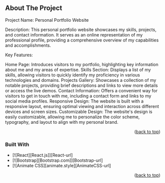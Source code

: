 <!-- ABOUT THE PROJECT -->
## About The Project
Project Name: Personal Portfolio Website

Description:
This personal portfolio website showcases my skills, projects, and contact information. It serves as an online representation of my professional profile, providing a comprehensive overview of my capabilities and accomplishments.

Key Features:

Home Page: Introduces visitors to my portfolio, highlighting key information about me and my areas of expertise.
Skills Section: Displays a list of my skills, allowing visitors to quickly identify my proficiency in various technologies and domains.
Projects Gallery: Showcases a collection of my notable projects, providing brief descriptions and links to view more details or access the live demos.
Contact Information: Offers a convenient way for visitors to get in touch with me, including a contact form and links to my social media profiles.
Responsive Design: The website is built with a responsive layout, ensuring optimal viewing and interaction across different devices and screen sizes.
Customizable Design: The website's design is easily customizable, allowing me to personalize the color scheme, typography, and layout to align with my personal brand.
<p align="right">(<a href="#readme-top">back to top</a>)</p>

### Built With
* [![React][React.js]][React-url]
* [![Bootstrap][Bootstrap.com]][Bootstrap-url]
* [![Animate CSS][animate.style][AnimateCSS-url]

<p align="right">(<a href="#readme-top">back to top</a>)</p>
